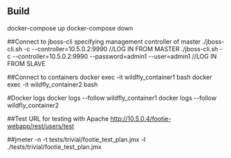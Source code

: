 ## Build
docker-compose up
docker-compose down

##Connect to jboss-cli specifying management controller of master 
./jboss-cli.sh -c --controller=10.5.0.2:9990 //LOG IN FROM MASTER
./jboss-cli.sh -c --controller=10.5.0.2:9990 --password=admin1 --user=admin1 //LOG IN FROM SLAVE

##Connect to containers
docker exec -it wildfly_container1 bash 
docker exec -it wildfly_container2 bash 

#Docker logs
docker logs --follow wildfly_container1
docker logs --follow wildfly_container2

##Test URL for testing with Apache
http://10.5.0.4/footie-webapp/rest/users/test

##jmeter -n -t tests/trivial/footie_test_plan.jmx -l ./tests/trivial/footie_test_plan.jmx